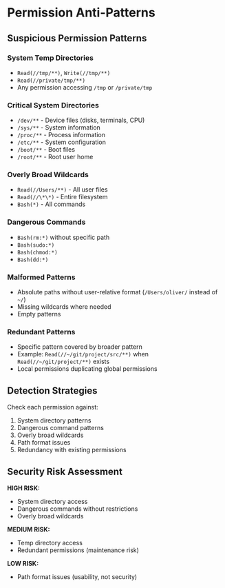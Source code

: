 # Permission Anti-Patterns

## Suspicious Permission Patterns

### System Temp Directories
- `Read(//tmp/**)`, `Write(//tmp/**)`
- `Read(//private/tmp/**)`
- Any permission accessing `/tmp` or `/private/tmp`

### Critical System Directories
- `/dev/**` - Device files (disks, terminals, CPU)
- `/sys/**` - System information
- `/proc/**` - Process information
- `/etc/**` - System configuration
- `/boot/**` - Boot files
- `/root/**` - Root user home

### Overly Broad Wildcards
- `Read(//Users/**)` - All user files
- `Read(//\*\*)` - Entire filesystem
- `Bash(*)` - All commands

### Dangerous Commands
- `Bash(rm:*)` without specific path
- `Bash(sudo:*)`
- `Bash(chmod:*)`
- `Bash(dd:*)`

### Malformed Patterns
- Absolute paths without user-relative format (`/Users/oliver/` instead of `~/`)
- Missing wildcards where needed
- Empty patterns

### Redundant Patterns
- Specific pattern covered by broader pattern
- Example: `Read(//~/git/project/src/**)` when `Read(//~/git/project/**)` exists
- Local permissions duplicating global permissions

## Detection Strategies

Check each permission against:
1. System directory patterns
2. Dangerous command patterns
3. Overly broad wildcards
4. Path format issues
5. Redundancy with existing permissions

## Security Risk Assessment

**HIGH RISK:**
- System directory access
- Dangerous commands without restrictions
- Overly broad wildcards

**MEDIUM RISK:**
- Temp directory access
- Redundant permissions (maintenance risk)

**LOW RISK:**
- Path format issues (usability, not security)

